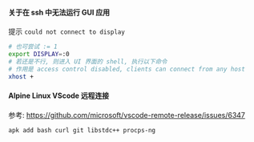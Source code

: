 
#### 关于在 ssh 中无法运行 GUI 应用

提示 `could not connect to display`

```sh
# 也可尝试 := 1
export DISPLAY=:0
# 若还是不行, 则进入 UI 界面的 shell, 执行以下命令
# 作用是 access control disabled, clients can connect from any host
xhost +
```

#### Alpine Linux VScode 远程连接

参考: https://github.com/microsoft/vscode-remote-release/issues/6347

```sh
apk add bash curl git libstdc++ procps-ng
```
